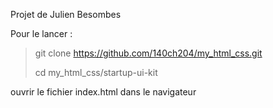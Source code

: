 Projet de Julien Besombes

Pour le lancer : 

>
> git clone https://github.com/140ch204/my_html_css.git
>
> cd my_html_css/startup-ui-kit
>

ouvrir le fichier index.html dans le navigateur